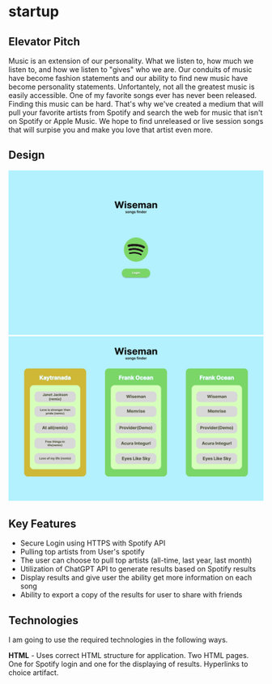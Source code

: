 # startup
## Elevator Pitch
Music is an extension of our personality. What we listen to, how much we listen to, and how we listen to "gives" who we are. Our conduits of music have become fashion statements and our ability to find new music have become personality statements. Unfortantely, not all the greatest music is easily accessible. One of my favorite songs ever has never been released. Finding this music can be hard. That's why we've created a medium that will pull your favorite artists from Spotify and search the web for music that isn't on Spotify or Apple Music. We hope to find unreleased or live session songs that will surpise you and make you love that artist even more. 
## Design
![Mock](WisemanHome.jpg)
![Mock](WisemanResultsPage.jpg)

## Key Features
- Secure Login using HTTPS with Spotify API
- Pulling top artists from User's spotify
- The user can choose to pull top artists (all-time, last year, last month)
- Utilization of ChatGPT API to generate results based on Spotify results
- Display results and give user the ability get more information on each song
- Ability to export a copy of the results for user to share with friends

## Technologies

I am going to use the required technologies in the following ways.

 **HTML** - Uses correct HTML structure for application. Two HTML pages. One for Spotify login and one for the displaying of results. Hyperlinks to choice artifact.
